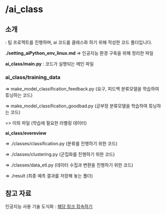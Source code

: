 # /ai_class 



## 소개

: 팀 프로젝트를 진행하며, ai 코드를 클래스화 하기 위해 작성한 코드 폴더입니다.



**./setting_aiPython_env_linux.md** => 인공지능 환경 구축을 위해 정리한 파일  



**ai_class/main.py** : 코드가 실행되는 메인 파일  



### ai_class/training_data

=> make_model_classification_feedback.py (요구, 피드백 분류모델을 학습하여 튜닝하는 코드)

=> make_model_classification_goodbad.py (긍부정 분류모델을 학습하여 튜닝하는 코드)

=> 이외 파일 (학습에 필요한 라벨링 데이터)  



**ai_class/evereview**

=> ./classes/classification.py (분류를 진행하기 위한 코드)

=> ./classes/clustering.py (군집화를 진행하기 위한 코드)

=> ./classes/data_etl.py (데이터 수집과 변환을 진행하기 위한 코드)

=> ./result (최종 예측 결과를 저장해 놓는 폴더)



## 참고 자료

인공지능 사용 기술 도식화 : [해당 링크 접속하기](https://bit.ly/3IbUKDE)
